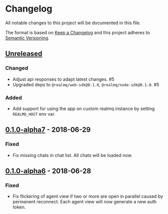 # Changelog
All notable changes to this project will be documented in this file.

The format is based on [Keep a Changelog](http://keepachangelog.com/en/1.0.0/)
and this project adheres to [Semantic Versioning](http://semver.org/spec/v2.0.0.html).

## [Unreleased]
### Changed
- Adjust api responses to adapt latest changes. #5
- Upgraded deps to `@realmq/web-sdk@0.1.0`, `@realmq/node-sdk@0.1.0`. #5

### Added
- Add support for using the app on custom realmq instance by setting `REALMQ_HOST` env var.

## [0.1.0-alpha7] - 2018-06-29
### Fixed
- Fix missing chats in chat list. All chats will be loaded now.

## [0.1.0-alpha6] - 2018-06-28
### Fixed
- Fix flickering of agent view if two or more are open in parallel caused by
  permanent reconnect. Each agent view will now generate a new auth token.

[Unreleased]: https://github.com/RealMQ/realmq-customer-messaging/compare/0.1.0-alpha7...HEAD
[0.1.0-alpha7]: https://github.com/RealMQ/realmq-customer-messaging/compare/0.1.0-alpha6...0.1.0-alpha7
[0.1.0-alpha6]: https://github.com/RealMQ/realmq-customer-messaging/compare/0.1.0-alpha5...0.1.0-alpha6
